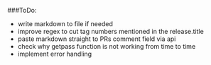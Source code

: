 ###ToDo:

- write markdown to file if needed
- improve regex to cut tag numbers mentioned in the release.title
- paste markdown straight to PRs comment field via api
- check why getpass function is not working from time to time
- implement error handling
